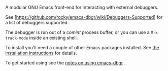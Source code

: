 A modular GNU Emacs front-end for interacting with external debuggers.

See [https://github.com/rocky/emacs-dbgr/wiki/Debuggers-Supported] for a list of debuggers supported.

The debugger is run out of a *comint* process buffer, or you can use a
`M-x track-mode` inside an existing shell.

To install you'll need a couple of other Emacs packages installed. See
[the installation instructions](http://wiki.github.com/rocky/emacs-dbgr/how-to-install)
for details.

To get started using see the
[notes on using emacs-dbgr](http://wiki.github.com/rocky/emacs-dbgr/how-to-use)
.
